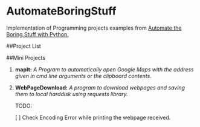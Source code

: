 # AutomateBoringStuff
Implementation of Programming projects examples from [Automate the Boring Stuff with Python.](https://automatetheboringstuff.com/)

##Project List

##Mini Projects

1. __mapIt:__    *A Program to automatically open Google Maps with the address given in cmd line arguments or the clipboard contents.*  
2. __WebPageDownload:__   *A program to download webpages and saving them to local harddisk using requests library.*
  
   TODO: 
   
     [ ] Check Encoding Error while printing the webpage received.  
 
